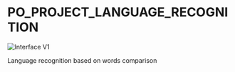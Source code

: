 # PO_PROJECT_LANGUAGE_RECOGNITION
![Interface V1](https://user-images.githubusercontent.com/48928449/58891053-1d179780-86ec-11e9-9acd-3124f74ae3e3.jpg)

Language recognition based on words comparison
